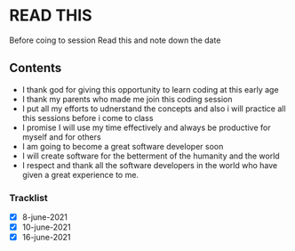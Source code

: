 # READ THIS
Before coing to session Read this and note down the date 

## Contents

- I thank god for giving this opportunity to learn coding at this early age
- I thank my parents who made me join this coding session
- I put all my efforts to udnerstand the concepts and also i will practice all this sessions before i come to class
- I promise I will use my time effectively and always be productive for myself and for others
- I am going to become a great software developer soon
- I will create software for the betterment of the humanity and the world 
 - I respect and thank all the software developers in the world who have given a great experience to me.
 
 ### Tracklist

 - [x] 8-june-2021
 - [x] 10-june-2021
 - [x] 16-june-2021